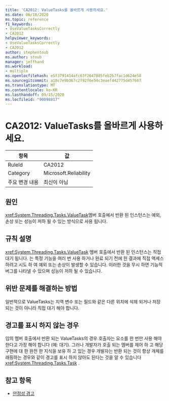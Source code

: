 ```yaml
---
title: 'CA2012: ValueTasks를 올바르게 사용하세요.'
ms.date: 06/18/2020
ms.topic: reference
f1_keywords:
- UseValueTasksCorrectly
- CA2012
helpviewer_keywords:
- UseValueTasksCorrectly
- CA2012
author: stephentoub
ms.author: stoub
manager: jeffhand
ms.workload:
- multiple
ms.openlocfilehash: e5f3791414afc63f2647885feb2b7fac1d624e58
ms.sourcegitcommit: a18c7e9b367c2f92f6e54c3eaef442775d457667
ms.translationtype: MT
ms.contentlocale: ko-KR
ms.lasthandoff: 09/15/2020
ms.locfileid: "90098817"
---
```

# <a name="ca2012-use-valuetasks-correctly"></a>CA2012: ValueTasks를 올바르게 사용하세요.

|항목|값|
|-|-|
|RuleId|CA2012|
|Category|Microsoft.Reliability|
|주요 변경 내용|최신이 아님|

## <a name="cause"></a>원인

<xref:System.Threading.Tasks.ValueTask>멤버 호출에서 반환 된 인스턴스는 예외, 손상 또는 성능이 저하 될 수 있는 방식으로 사용 됩니다.

## <a name="rule-description"></a>규칙 설명

<xref:System.Threading.Tasks.ValueTask> 멤버 호출에서 반환 된 인스턴스는 직접 대기 됩니다.  는 특정 기능을 여러 번 사용 하거나 완료 되기 전에 한 결과에 직접 액세스 하려고 시도 하 여 예외 또는 손상이 발생할 수 있습니다.  이러한 것을 무시 하면 기능적 버그를 나타낼 수 있으며 성능이 저하 될 수 있습니다.

## <a name="how-to-fix-violations"></a>위반 문제를 해결하는 방법

일반적으로 ValueTasks는 지역 변수 또는 필드와 같은 다른 위치에 삭제 되거나 저장 되는 것이 아니라 직접 대기 해야 합니다.

## <a name="when-to-suppress-warnings"></a>경고를 표시 하지 않는 경우

임의 멤버 호출에서 반환 되는 ValueTasks의 경우 호출자는 요소를 한 번만 사용 해야 한다고 가정 해야 합니다 (예: 대기).  그러나 개발자가 호출 되는 멤버를 제어 하 고 해당 구현에 대 한 완전 한 지식을 보유 하 고 있는 경우 개발자는 반환 되는 것이 항상 개체를 래핑하는 경우와 같이 경고를 표시 하지 않아도 된다는 것을 알 수 있습니다 <xref:System.Threading.Tasks.Task> .

## <a name="see-also"></a>참고 항목

- [안정성 경고](../code-quality/reliability-warnings.md)
